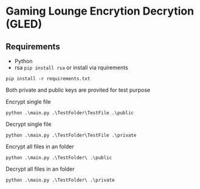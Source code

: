 # Gaming Lounge Encrytion Decrytion (GLED)

## Requirements

- Python
- rsa `pip install rsa`
  or install via rquirements

```
pip install -r requirements.txt
```

Both private and public keys are provited for test purpose

Encrypt single file

```
python .\main.py .\TestFolder\TestFile .\public
```

Decrypt single file

```
python .\main.py .\TestFolder\TestFile .\private
```

Encrypt all files in an folder

```
python .\main.py .\TestFolder\ .\public
```

Decrypt all files in an folder

```
python .\main.py .\TestFolder\ .\private
```
